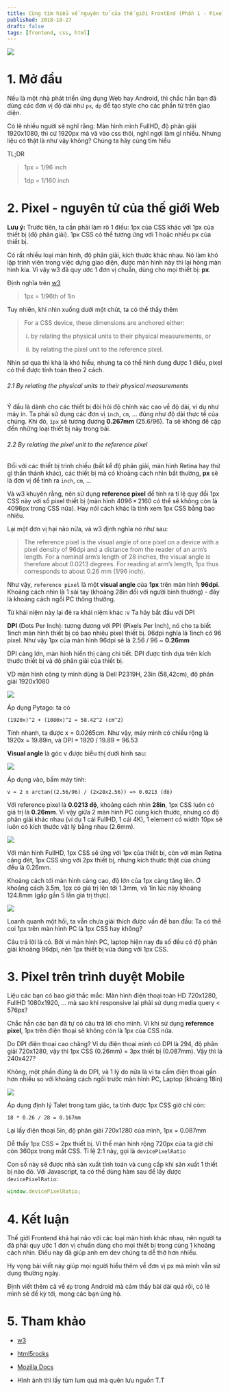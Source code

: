 ```yaml
---
title: Cùng tìm hiểu về nguyên tử của thế giới FrontEnd (Phần 1 - Pixel)
published: 2018-10-27
draft: false
tags: [frontend, css, html]
---
```


![](https://images.viblo.asia/356f907a-e15f-4de7-a14c-e60c6553537b.png)

# 1. Mở đầu

Nếu là một nhà phát triển ứng dụng Web hay Android, thì chắc hẳn bạn đã dùng các đơn vị độ dài như `px`, `dp` để tạo style cho các phần tử trên giao diện.

Có lẽ nhiều người sẽ nghĩ rằng: Màn hình mình FullHD, độ phân giải 1920x1080, thì cứ 1920px mà vã vào css thôi, nghĩ ngợi làm gì nhiều. Nhưng liệu có thật là như vậy không? Chúng ta hãy cùng tìm hiểu

TL;DR

> 1px = 1/96 inch
>
> 1dp = 1/160 inch

# 2. Pixel - nguyên tử của thế giới Web

**Lưu ý:**
Trước tiên, ta cần phải làm rõ 1 điều: 1px của CSS khác với 1px của thiết bị (độ phân giải). 1px CSS có thể tương ứng với 1 hoặc nhiều px của thiết bị.

Có rất nhiều loại màn hình, độ phân giải, kích thước khác nhau. Nó làm khó lập trình viên trong việc dựng giao diện, được màn hình này thì lại hỏng màn hình kia. Vì vậy w3 đã quy ước 1 đơn vị chuẩn, dùng cho mọi thiết bị: **px**.

Định nghĩa trên [w3](https://www.w3.org/TR/css-values-4/#px)

> 1px = 1/96th of 1in

Tuy nhiên, khi nhìn xuống dưới một chút, ta có thể thấy thêm

> For a CSS device, these dimensions are anchored either:
>
> ​ i. by relating the physical units to their physical measurements, or
>
> ​ ii. by relating the pixel unit to the reference pixel.

Nhìn sơ qua thì khá là khó hiểu, nhưng ta có thể hình dung được 1 điều, pixel có thể được tính toán theo 2 cách.

###### 2.1 By relating the physical units to their physical measurements

Ý đầu là dành cho các thiết bị đòi hỏi độ chính xác cao về độ dài, ví dụ như máy in. Ta phải sử dụng các đơn vị `inch`, `cm`, ... đúng như độ dài thực tế của chúng. Khi đó, `1px` sẽ tương đương **0.267mm** (25.6/96). Ta sẽ không đề cập đến những loại thiết bị này trong bài.

###### 2.2 By relating the pixel unit to the reference pixel

Đối với các thiết bị trình chiếu (bất kể độ phân giải, màn hình Retina hay thứ gì thần thánh khác), các thiết bị mà có khoảng cách nhìn bất thường, **px** sẽ là đơn vị để tính ra `inch`, `cm`, ...

Và w3 khuyên rằng, nên sử dụng **reference pixel** để tính ra tỉ lệ quy đổi 1px CSS này với số pixel thiết bị (màn hình 4096 × 2160 có thể sẽ không còn là 4096px trong CSS nữa). Hay nói cách khác là tính xem 1px CSS bằng bao nhiêu.

Lại một đơn vị hại não nữa, và w3 định nghĩa nó như sau:

> The reference pixel is the visual angle of one pixel on a device with a pixel density of 96dpi and a distance from the reader of an arm’s length. For a nominal arm’s length of 28 inches, the visual angle is therefore about 0.0213 degrees. For reading at arm’s length, 1px thus corresponds to about 0.26 mm (1/96 inch).

Như vậy, `reference pixel` là một **visual angle** của **1px** trên màn hình **96dpi**. Khoảng cách nhìn là 1 sải tay (khoảng 28in đối với người bình thường) - đây là khoảng cách ngồi PC thông thường.

Từ khái niệm này lại đẻ ra khái niệm khác :v Ta hãy bắt đầu với DPI

**DPI** (Dots Per Inch): tương đương với PPI (Pixels Per Inch), nó cho ta biết 1inch màn hình thiết bị có bao nhiêu pixel thiết bị. 96dpi nghĩa là 1inch có 96 pixel. Như vậy 1px của màn hình 96dpi sẽ là 2.56 / 96 ~ **0.26mm**

DPI càng lớn, màn hình hiển thị càng chi tiết. DPI được tính dựa trên kích thước thiết bị và độ phân giải của thiết bị.

VD màn hình công ty mình dùng là Dell P2319H, 23in (58,42cm), độ phân giải 1920x1080

![](https://images.viblo.asia/c5529984-c033-4c36-abb1-9dd73be39f03.jpg)

Áp dụng Pytago: ta có

```
(1920x)^2 + (1080x)^2 = 58.42^2 (cm^2)
```

Tính nhanh, ta được x = 0.0265cm. Như vậy, máy mình có chiều rộng là 1920x = 19.89in, và DPI = 1920 / 19.89 = 96.53

**Visual angle** là góc v được biểu thị dưới hình sau:

![](https://images.viblo.asia/835cce17-7a60-43d8-adc0-ead0a1d00de8.jpg)

Áp dụng vào, bấm máy tính:

```
v = 2 x arctan((2.56/96) / (2x28x2.56)) => 0.0213 (độ)
```

Với reference pixel là **0.0213 độ**, khoảng cách nhìn **28in**, 1px CSS luôn có giá trị là **0.26mm**. Vì vậy giữa 2 màn hình PC cùng kích thước, nhưng có độ phân giải khác nhau (ví dụ 1 cái FullHD, 1 cái 4K), 1 element có width 10px sẽ luôn có kích thước vật lý bằng nhau (2.6mm).

![](https://images.viblo.asia/4f52ddec-b90b-42f3-9556-b3cf12e6f4d8.png)

Với màn hình FullHD, 1px CSS sẽ ứng với 1px của thiết bị, còn với màn Retina căng đét, 1px CSS ứng với 2px thiết bị, nhưng kích thước thật của chúng đều là 0.26mm.

Khoảng cách tới màn hình càng cao, độ lớn của 1px càng tăng lên. Ở khoảng cách 3.5m, 1px có giá trị lên tới 1.3mm, và 1in lúc này khoảng 124.8mm (gấp gần 5 lần giá trị thực).

![](https://images.viblo.asia/a666ffa1-d5ba-4e25-9f16-4231d6f0a08a.png)

Loanh quanh một hồi, ta vẫn chưa giải thích được vấn đề ban đầu: Ta có thể coi 1px trên màn hình PC là 1px CSS hay không?

Câu trả lời là có. Bởi vì màn hình PC, laptop hiện nay đa số đều có độ phân giải khoảng 96dpi, nên 1px thiết bị vừa đúng với 1px CSS.

# 3. Pixel trên trình duyệt Mobile

Liệu các bạn có bao giờ thắc mắc: Màn hình điện thoại toàn HD 720x1280, FullHD 1080x1920, ... mà sao khi responsive lại phải sử dụng media query < 576px?

Chắc hẳn các bạn đã tự có câu trả lời cho mình. Vì khi sử dụng **reference pixel**, 1px trên điện thoại sẽ không còn là 1px của CSS nữa.

Do DPI điện thoại cao chăng? Ví dụ điện thoại mình có DPI là 294, độ phân giải 720x1280, vậy thì 1px CSS (0.26mm) = 3px thiết bị (0.087mm). Vậy thì là 240x427?

Không, một phần đúng là do DPI, và 1 lý do nữa là vì ta cầm điện thoại gần hơn nhiều so với khoảng cách ngồi trước màn hình PC, Laptop (khoảng 18in)

![](https://images.viblo.asia/ff59e444-6b0f-430e-85b2-b4afa3494ec9.jpg)

Áp dụng định lý Talet trong tam giác, ta tính được 1px CSS giờ chỉ còn:

```
18 * 0.26 / 28 = 0.167mm
```

Lại lấy điện thoại 5in, độ phân giải 720x1280 của mình, 1px = 0.087mm

Dễ thấy 1px CSS = 2px thiết bị. Vì thế màn hình rộng 720px của ta giờ chỉ còn 360px trong mắt CSS. Tỉ lệ 2:1 này, gọi là `devicePixelRatio`

Con số này sẽ được nhà sản xuất tính toán và cung cấp khi sản xuất 1 thiết bị nào đó. Với Javascript, ta có thể dùng hàm sau để lấy được `devicePixelRatio`:

```js
window.devicePixelRatio;
```

# 4. Kết luận

Thế giới Frontend khá hại não với các loại màn hình khác nhau, nên người ta đã phải quy ước 1 đơn vị chuẩn dùng cho mọi thiết bị trong cùng 1 khoảng cách nhìn. Điều này đã giúp anh em dev chúng ta dễ thở hơn nhiều.

Hy vọng bài viết này giúp mọi người hiểu thêm về đơn vị px mà mình vẫn sử dụng thường ngày.

Định viết thêm cả về `dp` trong Android mà cảm thấy bài dài quá rồi, có lẽ mình sẽ để kỳ tới, mong các bạn ủng hộ.

# 5. Tham khảo

- [w3](https://www.w3.org/TR/css-values-4/#px)
- [html5rocks](https://www.html5rocks.com/en/mobile/high-dpi/)
- [Mozilla Docs](https://developer.mozilla.org/en-US/docs/Web/API/Window/devicePixelRatio)

- Hình ảnh thì lấy tùm lum quá mà quên lưu nguồn T.T
